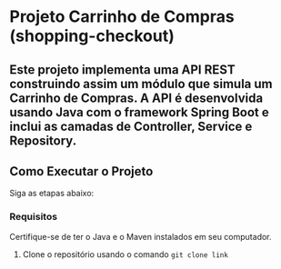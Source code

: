 # Projeto Carrinho de Compras (shopping-checkout)

## Este projeto implementa uma API REST construindo assim um módulo que simula um Carrinho de Compras. A API é desenvolvida usando Java com o framework Spring Boot e inclui as camadas de Controller, Service e Repository.



## Como Executar o Projeto
Siga as etapas abaixo:

### Requisitos
Certifique-se de ter o Java e o Maven instalados em seu computador.

1. Clone o repositório usando o comando ```git clone link```
